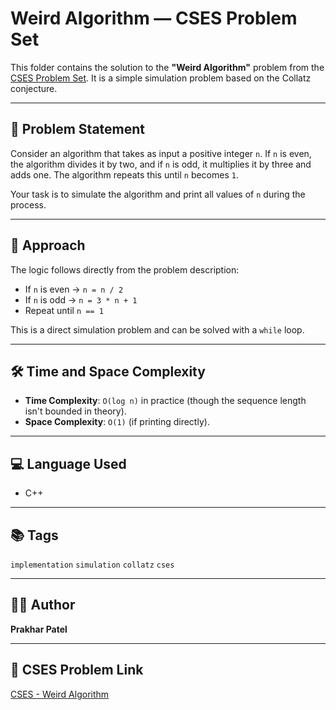 # Weird Algorithm — CSES Problem Set

This folder contains the solution to the **"Weird Algorithm"** problem from the [CSES Problem Set](https://cses.fi/problemset/task/1068/). It is a simple simulation problem based on the Collatz conjecture.

---

## 🧩 Problem Statement

Consider an algorithm that takes as input a positive integer `n`. If `n` is even, the algorithm divides it by two, and if `n` is odd, it multiplies it by three and adds one. The algorithm repeats this until `n` becomes `1`.

Your task is to simulate the algorithm and print all values of `n` during the process.

---

## 🚀 Approach

The logic follows directly from the problem description:

- If `n` is even → `n = n / 2`
- If `n` is odd → `n = 3 * n + 1`
- Repeat until `n == 1`

This is a direct simulation problem and can be solved with a `while` loop.

---

## 🛠️ Time and Space Complexity

- **Time Complexity**: `O(log n)` in practice (though the sequence length isn't bounded in theory).
- **Space Complexity**: `O(1)` (if printing directly).

---

## 💻 Language Used

- C++

---

## 📚 Tags

`implementation` `simulation` `collatz` `cses`

---

## 🧑‍💻 Author

**Prakhar Patel**

---

## 🔗 CSES Problem Link

[CSES - Weird Algorithm](https://cses.fi/problemset/task/1068/)
